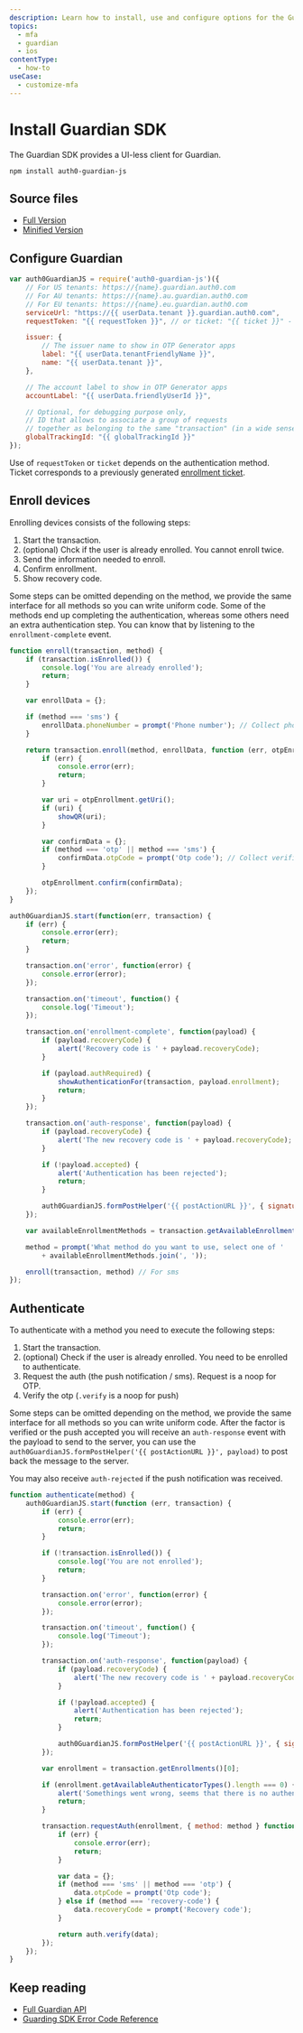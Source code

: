 ```yaml
---
description: Learn how to install, use and configure options for the Guardian SDKs. 
topics:
  - mfa
  - guardian
  - ios
contentType:
  - how-to
useCase:
  - customize-mfa
---
```

# Install Guardian SDK

The Guardian SDK provides a UI-less client for Guardian.

```text
npm install auth0-guardian-js
```

## Source files

* [Full Version](https://cdn.auth0.com/js/guardian-js/1.3.3/guardian-js.js)
* [Minified Version](https://cdn.auth0.com/js/guardian-js/1.3.3/guardian-js.min.js)

## Configure Guardian

```js
var auth0GuardianJS = require('auth0-guardian-js')({
	// For US tenants: https://{name}.guardian.auth0.com
 	// For AU tenants: https://{name}.au.guardian.auth0.com
 	// For EU tenants: https://{name}.eu.guardian.auth0.com
	serviceUrl: "https://{{ userData.tenant }}.guardian.auth0.com",
	requestToken: "{{ requestToken }}", // or ticket: "{{ ticket }}" - see below

	issuer: {
		// The issuer name to show in OTP Generator apps
		label: "{{ userData.tenantFriendlyName }}",
		name: "{{ userData.tenant }}",
	},

	// The account label to show in OTP Generator apps
	accountLabel: "{{ userData.friendlyUserId }}",

	// Optional, for debugging purpose only,
	// ID that allows to associate a group of requests
	// together as belonging to the same "transaction" (in a wide sense)
	globalTrackingId: "{{ globalTrackingId }}"
});
```

Use of `requestToken` or `ticket` depends on the authentication method. Ticket corresponds to a previously generated [enrollment ticket](/mfa/guides/guardian/create-enrollment-ticket).

## Enroll devices

Enrolling devices consists of the following steps:

1. Start the transaction.
2. (optional) Chck if the user is already enrolled. You cannot enroll twice.
3. Send the information needed to enroll.
4. Confirm enrollment.
5. Show recovery code.

Some steps can be omitted depending on the method, we provide the same interface for all methods so you can write uniform code. Some of the methods end up completing the authentication, whereas some others need an extra authentication step. You can know that by listening to the `enrollment-complete` event. 

```js
function enroll(transaction, method) {
	if (transaction.isEnrolled()) {
		console.log('You are already enrolled');
		return;
	}

	var enrollData = {};

	if (method === 'sms') {
		enrollData.phoneNumber = prompt('Phone number'); // Collect phone number
	}

	return transaction.enroll(method, enrollData, function (err, otpEnrollment) {
		if (err) {
			console.error(err);
			return;
		}

		var uri = otpEnrollment.getUri();
		if (uri) {
			showQR(uri);
		}

		var confirmData = {};
		if (method === 'otp' || method === 'sms') {
			confirmData.otpCode = prompt('Otp code'); // Collect verification otp
		}

		otpEnrollment.confirm(confirmData);
	});
}

auth0GuardianJS.start(function(err, transaction) {
	if (err) {
		console.error(err);
		return;
	}

	transaction.on('error', function(error) {
		console.error(error);
	});

	transaction.on('timeout', function() {
		console.log('Timeout');
	});

	transaction.on('enrollment-complete', function(payload) {
		if (payload.recoveryCode) {
			alert('Recovery code is ' + payload.recoveryCode);
		}

		if (payload.authRequired) {
			showAuthenticationFor(transaction, payload.enrollment);
			return;
		}
	});

	transaction.on('auth-response', function(payload) {
		if (payload.recoveryCode) {
			alert('The new recovery code is ' + payload.recoveryCode);
		}

		if (!payload.accepted) {
			alert('Authentication has been rejected');
			return;
		}

		auth0GuardianJS.formPostHelper('{{ postActionURL }}', { signature: payload.signature });
	});

	var availableEnrollmentMethods = transaction.getAvailableEnrollmentMethods();

	method = prompt('What method do you want to use, select one of '
		+ availableEnrollmentMethods.join(', '));

	enroll(transaction, method) // For sms
});
```

## Authenticate

To authenticate with a method you need to execute the following steps:

1. Start the transaction.
2. (optional) Check if the user is already enrolled. You need to be enrolled to authenticate.
3. Request the auth (the push notification / sms). Request is a noop for OTP.
4. Verify the otp (`.verify` is a noop for push)

Some steps can be omitted depending on the method, we provide the same interface for all methods so you can write uniform code. After the factor is verified or the push accepted you will receive an `auth-response` event with the payload to send to the server, you can use the `auth0GuardianJS.formPostHelper('{{ postActionURL }}', payload)` to post back the message to the server.

You may also receive `auth-rejected` if the push notification was received.

```js
function authenticate(method) {
	auth0GuardianJS.start(function (err, transaction) {
		if (err) {
			console.error(err);
			return;
		}

		if (!transaction.isEnrolled()) {
			console.log('You are not enrolled');
			return;
		}

		transaction.on('error', function(error) {
			console.error(error);
		});

		transaction.on('timeout', function() {
			console.log('Timeout');
		});

		transaction.on('auth-response', function(payload) {
			if (payload.recoveryCode) {
				alert('The new recovery code is ' + payload.recoveryCode);
			}

			if (!payload.accepted) {
				alert('Authentication has been rejected');
				return;
			}

			auth0GuardianJS.formPostHelper('{{ postActionURL }}', { signature: payload.signature });
		});

		var enrollment = transaction.getEnrollments()[0];

		if (enrollment.getAvailableAuthenticatorTypes().length === 0) {
			alert('Somethings went wrong, seems that there is no authenticators');
			return;
		}

		transaction.requestAuth(enrollment, { method: method } function(err, auth) {
			if (err) {
				console.error(err);
				return;
			}

			var data = {};
			if (method === 'sms' || method === 'otp') {
				data.otpCode = prompt('Otp code');
			} else if (method === 'recovery-code') {
				data.recoveryCode = prompt('Recovery code');
			}

			return auth.verify(data);
		});
	});
}
```

## Keep reading

* [Full Guardian API](https://github.com/auth0/auth0-guardian.js#full-api)
* [Guarding SDK Error Code Reference](/mfa/references/guardian-error-code-reference)
